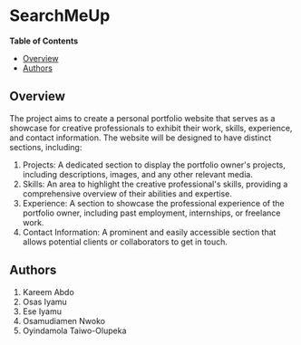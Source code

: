 # SearchMeUp

<!-- TOC -->
**Table of Contents**
* [Overview](#overview)
* [Authors](#authors)
<!-- TOC -->

## Overview
The project aims to create a personal portfolio website that serves as a showcase for creative professionals to exhibit their work, skills, experience, and contact information. The website will be designed to have distinct sections, including:
1. Projects: A dedicated section to display the portfolio owner's projects, including descriptions, images, and any other relevant media.
2. Skills: An area to highlight the creative professional's skills, providing a comprehensive overview of their abilities and expertise.
3. Experience: A section to showcase the professional experience of the portfolio owner, including past employment, internships, or freelance work.
4. Contact Information: A prominent and easily accessible section that allows potential clients or collaborators to get in touch.

## Authors
1. Kareem Abdo
2. Osas Iyamu
3. Ese Iyamu
4. Osamudiamen Nwoko
5. Oyindamola Taiwo-Olupeka
